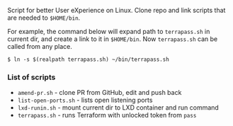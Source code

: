 Script for better User eXperience on Linux. Clone repo and
link scripts that are needed to `$HOME/bin`.

For example, the command below will expand path to `terrapass.sh`
in current dir, and create a link to it in `$HOME/bin`. Now
`terrapass.sh` can be called from any place.

    $ ln -s $(realpath terrapass.sh) ~/bin/terrapass.sh

### List of scripts

 * `amend-pr.sh` - clone PR from GitHub, edit and push back
 * `list-open-ports.sh` - lists open listening ports
 * `lxd-runin.sh` - mount current dir to LXD container and run command
 * `terrapass.sh` - runs Terraform with unlocked token from `pass`

